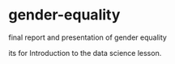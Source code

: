 # gender-equality
final report and presentation of gender equality

its for Introduction to the data science lesson.
